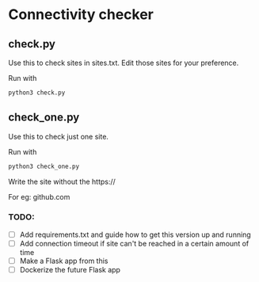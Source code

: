 # Connectivity checker

## check.py
Use this to check sites in sites.txt. Edit those sites for your preference.

Run with
```bash
python3 check.py
```

## check_one.py
Use this to check just one site.

Run with
```bash
python3 check_one.py
```
Write the site without the https://

For eg: github.com


### TODO:

- [ ] Add requirements.txt and guide how to get this version up and running
- [ ] Add connection timeout if site can't be reached in a certain amount of time
- [ ] Make a Flask app from this
- [ ] Dockerize the future Flask app
